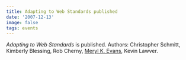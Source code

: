 ```yaml
---
title: Adapting to Web Standards published
date: '2007-12-13'
image: false
tags: events
---
```


_Adapting to Web Standards_ is published. 
Authors: Christopher Schmitt, Kimberly Blessing, Rob Cherny, [Meryl K. Evans](/people/meryl-k-evans), Kevin Lawver.